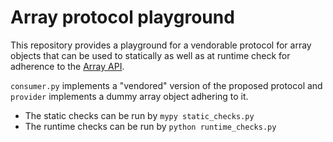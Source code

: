 # Array protocol playground

This repository provides a playground for a vendorable protocol for array objects that can be used to statically as well as at runtime check for adherence to the [Array API](https://github.com/data-apis/array-api). 

`consumer.py` implements a "vendored" version of the proposed protocol and `provider` implements a dummy array object adhering to it. 

- The static checks can be run by `mypy static_checks.py`
- The runtime checks can be run by `python runtime_checks.py`